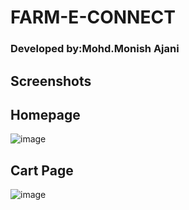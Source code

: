 # FARM-E-CONNECT
### Developed by:Mohd.Monish Ajani
## Screenshots
## Homepage
![image](https://github.com/MonishAjani/FARM-E-CONNECT/assets/147415739/77191f3d-19e4-4dd5-bdb8-d577a6372e5a)
## Cart Page
![image](https://github.com/MonishAjani/FARM-E-CONNECT/assets/147415739/80e1b29a-14b5-4ed7-8b0b-7f60bc85ad49)
